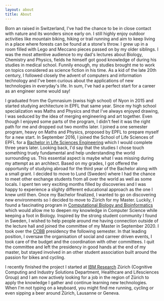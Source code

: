 ```yaml
---
layout: about
title: About
---
```


Born an raised in Switzerland, I've had the chance to be in close contact with nature and its wonders since early on. I still highly enjoy outdoor activities like mountain biking, hiking or trail running and aim to keep living in a place where forests can be found at a stone's throw. I grew up in a room filled with Lego and Meccano pieces passed on by my older siblings. I was the most attentive audience to my dad's lectures about Biology, Chemistry and Physics, fields he himself got good knowledge of during his studies in medical school. Funnily enough, my studies brought me to work on topics considered as science fiction in his time. As a kid of the late 20th century, I followed closely the advent of computers and information technology and I've been curious about the applications of new technologies in everyday's life. In sum, I've had a perfect start for a career as an engineer some would say! 

I graduated from the Gymnasium (swiss high school) of Nyon in 2015 and started studying architecture in EPFL that same year. Since my high school specialization was Maths and Physics and that I've always enjoyed drawing, I was seduced by the idea of merging engineering and art together. Even though I enjoyed some parts of the program, I didn't feel it was the right path for me and dropped out two months later. I joined a one semester program, heavy on Maths and Physics, proposed by EPFL to prepare myself for a new start. In September 2016, I joined the School of Life Sciences of EPFL for a [Bachelor in Life Sciences Engineering](https://www.epfl.ch/schools/sv/education/bachelor-in-life-sciences-engineering/) which I would complete three years later. Looking back, I'd say that the studies I chose touch something truely fundamental and help understanding the world surrounding us. This essential aspect is maybe what I was missing during my attempt as an architect. Based on my grades, I got offered the opportunity of studying abroad for the third year of the Bachelor along with a small grant. I decided to move to Lund (Sweden) where I had the chance to meet other exchange students from all over the world as well as some locals. I spent ten very exciting months filled by discoveries and I was happy to experience a slighty different educational approach as the one I knew until then. Once my Bachelor finalized, I wanted to go on discovering new environments so I decided to move to Zürich for my Master. Luckily, I found a fascinating program in [Computational Biology and Bioinformatics](https://cbb.ethz.ch/) which would allow me to deepen my knowledge in Computer Science while keeping a foot in Biology. Inspired by the strong student community I found in Sweden, I wished to help people around me having connection outside of the lecture hall and joined the committee of my Master in September 2020. I took over the [CCBB](https://vis.ethz.ch/en/about/committees/ccbb) presidency the following semester. In that leading position, I oversaw the organisation of social and carreer driven events, I took care of the budget and the coordination with other committees. I quit the committee and left the presidency in good hands at the end of my master, but stayed involved in an other student association built around the passion for bikes and cycling.

I recently finished the project I started at [IBM Research](https://www.zurich.ibm.com/) Zürich (Cognitive Computing and Industry Solutions Department, Healthcare and Lifesciences Group) and I am now actively looking for a job in the region of Zürich to apply the knowledge I gather and continue learning new technologies. When I'm not typing on a keyboard, you might find me running, cycling or even sipping a beer around Zürich, Lausanne or Geneva.
